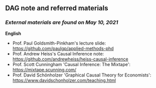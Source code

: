## DAG note and referred materials
### *External materials are found on May 10, 2021*

**English**
- Prof. Paul Goldsmith-Pinkham's lecture slide: https://github.com/paulgp/applied-methods-phd
- Prof. Andrew Heiss's Causal Inference note: https://github.com/andrewheiss/heiss-causal-inference
- Prof. Scott Cunningham 'Causal Inference: The Mixtape': https://mixtape.scunning.com/
- Prof. David Schönholzer 'Graphical Causal Theory for Economists': https://www.davidschonholzer.com/teaching.html
